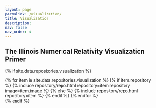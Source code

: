 ```yaml
---
layout: page
permalink: /visualization/
title: Visualization
description: 
nav: false
nav_order: 4
---
```

## The Illinois Numerical Relativity Visualization Primer

{% if site.data.repositories.visualization %}
<div class="repositories d-flex flex-wrap flex-md-row flex-column justify-content-between align-items-center">
  {% for item in site.data.repositories.visualization %}
    {% if item.repository %}
      {% include repository/repo.html repository=item.repository image=item.image %}
    {% else %}
      {% include repository/repo.html repository=item %}
    {% endif %}
  {% endfor %}
</div>
{% endif %}

<br/>
<!--- ## Movies   --->


